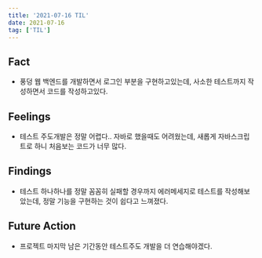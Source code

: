 ```yaml
---
title: '2021-07-16 TIL'
date: 2021-07-16
tag: ['TIL']
---
```


## Fact

- 풍덩 웹 백엔드를 개발하면서 로그인 부분을 구현하고있는데, 사소한 테스트까지 작성하면서 코드를 작성하고있다.

## Feelings

- 테스트 주도개발은 정말 어렵다.. 자바로 했을때도 어려웠는데, 새롭게 자바스크립트로 하니 처음보는 코드가 너무 많다.

## Findings

- 테스트 하나하나를 정말 꼼꼼히 실패할 경우까지 에러메세지로 테스트를 작성해보았는데, 정말 기능을 구현하는 것이 쉽다고 느껴졌다.

## Future Action

- 프로젝트 마지막 남은 기간동안 테스트주도 개발을 더 연습해야겠다.
